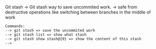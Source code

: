 Git stash
    -> Git stash way to save uncommited work.
    -> safe from destructive operations like switching between branches in the middle of work

    Commands:
    --> git stash => save the uncommited work
    --> git stash list => show what stash 
    --> git stash show stash@{0} => show the content of this stash
    --> 